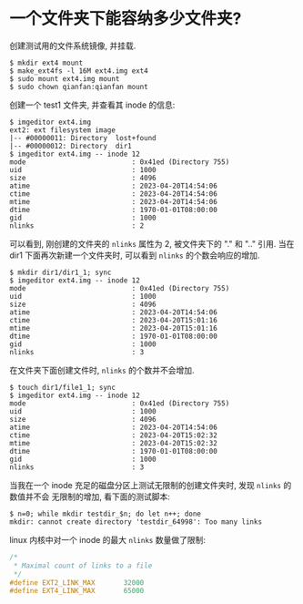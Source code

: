 一个文件夹下能容纳多少文件夹?
==========================

创建测试用的文件系统镜像, 并挂载.

```console
$ mkdir ext4 mount
$ make_ext4fs -l 16M ext4.img ext4
$ sudo mount ext4.img mount
$ sudo chown qianfan:qianfan mount
```

创建一个 test1 文件夹, 并查看其 inode 的信息:

```console
$ imgeditor ext4.img
ext2: ext filesystem image
|-- #00000011: Directory  lost+found
|-- #00000012: Directory  dir1
$ imgeditor ext4.img -- inode 12
mode                          : 0x41ed (Directory 755)
uid                           : 1000
size                          : 4096
atime                         : 2023-04-20T14:54:06
ctime                         : 2023-04-20T14:54:06
mtime                         : 2023-04-20T14:54:06
dtime                         : 1970-01-01T08:00:00
gid                           : 1000
nlinks                        : 2
```

可以看到, 刚创建的文件夹的 `nlinks` 属性为 2, 被文件夹下的 "." 和 ".." 引用.
当在 dir1 下面再次新建一个文件夹时, 可以看到 `nlinks` 的个数会响应的增加.

```console
$ mkdir dir1/dir1_1; sync
$ imgeditor ext4.img -- inode 12
mode                          : 0x41ed (Directory 755)
uid                           : 1000
size                          : 4096
atime                         : 2023-04-20T14:54:06
ctime                         : 2023-04-20T15:01:16
mtime                         : 2023-04-20T15:01:16
dtime                         : 1970-01-01T08:00:00
gid                           : 1000
nlinks                        : 3
```

在文件夹下面创建文件时, `nlinks` 的个数并不会增加.

```console
$ touch dir1/file1_1; sync
$ imgeditor ext4.img -- inode 12
mode                          : 0x41ed (Directory 755)
uid                           : 1000
size                          : 4096
atime                         : 2023-04-20T14:54:06
ctime                         : 2023-04-20T15:02:32
mtime                         : 2023-04-20T15:02:32
dtime                         : 1970-01-01T08:00:00
gid                           : 1000
nlinks                        : 3
```

当我在一个 inode 充足的磁盘分区上测试无限制的创建文件夹时, 发现 `nlinks` 的数值并不会
无限制的增加, 看下面的测试脚本:

```consosle
$ n=0; while mkdir testdir_$n; do let n++; done
mkdir: cannot create directory 'testdir_64998': Too many links
```

linux 内核中对一个 inode 的最大 `nlinks` 数量做了限制:

```c
/*
 * Maximal count of links to a file
 */
#define EXT2_LINK_MAX		32000
#define EXT4_LINK_MAX		65000
```
